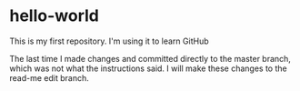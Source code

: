 # hello-world
This is my first repository.  I'm using it to learn GitHub

The last time I made changes and committed directly to the master branch, which was not what the instructions said.  I will make these changes to the read-me edit branch.

